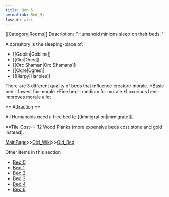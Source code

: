 ```yaml
---
title: Bed 5
permalink: Bed_5/
layout: wiki
---
```

[[Category:Rooms]]
Description: ''Humanoid minions sleep on their beds.''

A dormitory is the sleeping-place of:
* [[Goblin|Goblins]]
* [[Orc|Orcs]]
* [[Orc Shaman|Orc Shamans]]
* [[Ogre|Ogres]]
* [[Harpy|Harpies]]

There are 3 different quality of beds that influence creature morale.
*Basic bed - lowest for morale
*Fine bed - medium for morale
*Luxurious bed - improves morale a lot

== Attraction ==

All Humanoids need a free bed to [[Immigration|immigrate]].

==Tile Cost==
12 Wood Planks (more expensive beds cost stone and gold instead).

[MainPage](/keeperrl_wiki/ "wikilink")>>[Old_Wiki](/keeperrl_wiki/Old_Wiki "wikilink")>>[Old_Bed](/keeperrl_wiki/Old_Bed "wikilink")

Other items in this section
-    [Bed 0](/keeperrl_wiki/Bed_0 "wikilink")
-    [Bed 1](/keeperrl_wiki/Bed_1 "wikilink")
-    [Bed 2](/keeperrl_wiki/Bed_2 "wikilink")
-    [Bed 3](/keeperrl_wiki/Bed_3 "wikilink")
-    [Bed 4](/keeperrl_wiki/Bed_4 "wikilink")
-    [Bed 6](/keeperrl_wiki/Bed_6 "wikilink")

